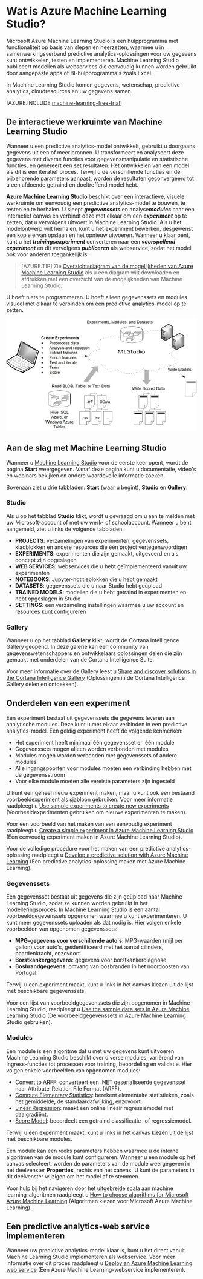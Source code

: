 <properties 
    pageTitle="Wat is Azure Machine Learning Studio? | Microsoft Azure"
    description="Overzicht van Azure ML Studio, een hulpprogramma waarmee u met slepen en neerzetten snel modellen kunt ontwikkelen met behulp van een kant-en-klare bibliotheek van algoritmen en modules."
    keywords="azure machine learning,azure ml, ml studio"
    services="machine-learning"
    documentationCenter=""
    authors="garyericson"
    manager="jhubbard"
    editor="cgronlun"/>

<tags
    ms.service="machine-learning"
    ms.workload="data-services"
    ms.tgt_pltfrm="na"
    ms.devlang="na"
    ms.topic="get-started-article"
    ms.date="09/09/2016"
    ms.author="garye"/>

# Wat is Azure Machine Learning Studio?

Microsoft Azure Machine Learning Studio is een hulpprogramma met functionaliteit op basis van slepen en neerzetten, waarmee u in samenwerkingsverband predictive analytics-oplossingen voor uw gegevens kunt ontwikkelen, testen en implementeren. Machine Learning Studio publiceert modellen als webservices die eenvoudig kunnen worden gebruikt door aangepaste apps of BI-hulpprogramma's zoals Excel.

In Machine Learning Studio komen gegevens, wetenschap, predictive analytics, cloudresources en uw gegevens samen.

[AZURE.INCLUDE [machine-learning-free-trial](../../includes/machine-learning-free-trial.md)]

## De interactieve werkruimte van Machine Learning Studio

Wanneer u een predictive analytics-model ontwikkelt, gebruikt u doorgaans gegevens uit een of meer bronnen. U transformeert en analyseert deze gegevens met diverse functies voor gegevensmanipulatie en statistische functies, en genereert een set resultaten. Het ontwikkelen van een model als dit is een iteratief proces. Terwijl u de verschillende functies en de bijbehorende parameters aanpast, worden de resultaten geconvergeerd tot u een afdoende getraind en doeltreffend model hebt.

**Azure Machine Learning Studio** beschikt over een interactieve, visuele werkruimte om eenvoudig een predictive analytics-model te bouwen, te testen en te herhalen. U sleept ***gegevenssets*** en analyse***modules*** naar een interactief canvas en verbindt deze met elkaar om een ***experiment*** op te zetten, dat u vervolgens uitvoert in Machine Learning Studio. Als u het modelontwerp wilt herhalen, kunt u het experiment bewerken, desgewenst een kopie ervan opslaan en het opnieuw uitvoeren. Wanneer u klaar bent, kunt u het ***trainingsexperiment*** converteren naar een ***voorspellend experiment*** en dit vervolgens ***publiceren*** als webservice, zodat het model ook voor anderen toegankelijk is.

>[AZURE.TIP] Zie [Overzichtsdiagram van de mogelijkheden van Azure Machine Learning Studio](machine-learning-studio-overview-diagram.md) als u een diagram wilt downloaden en afdrukken met een overzicht van de mogelijkheden van Machine Learning Studio.

U hoeft niets te programmeren. U hoeft alleen gegevenssets en modules visueel met elkaar te verbinden om een predictive analytics-model op te zetten.

![Azure ML Studio-diagram: experimenten opzetten, gegevens uit verschillende bronnen lezen, beoordeelde gegevens wegschrijven, modellen maken.][ml-studio-overview]

## Aan de slag met Machine Learning Studio

Wanneer u [Machine Learning Studio](https://studio.azureml.net) voor de eerste keer opent, wordt de pagina **Start** weergegeven. Vanaf deze pagina kunt u documentatie, video's en webinars bekijken en andere waardevolle informatie zoeken.

Bovenaan ziet u drie tabbladen: **Start** (waar u begint), **Studio** en **Gallery**.

### Studio

Als u op het tabblad **Studio** klikt, wordt u gevraagd om u aan te melden met uw Microsoft-account of met uw werk- of schoolaccount. Wanneer u bent aangemeld, ziet u links de volgende tabbladen:

- **PROJECTS**: verzamelingen van experimenten, gegevenssets, kladblokken en andere resources die één project vertegenwoordigen
- **EXPERIMENTS**: experimenten die zijn gemaakt, uitgevoerd en als concept zijn opgeslagen
- **WEB SERVICES**: webservices die u hebt geïmplementeerd vanuit uw experimenten
- **NOTEBOOKS**: Jupyter-notitieblokken die u hebt gemaakt
- **DATASETS**: gegevenssets die u naar Studio hebt geüpload
- **TRAINED MODELS**: modellen die u hebt getraind in experimenten en hebt opgeslagen in Studio
- **SETTINGS**: een verzameling instellingen waarmee u uw account en resources kunt configureren

### Gallery

Wanneer u op het tabblad **Gallery** klikt, wordt de Cortana Intelligence Gallery geopend. In deze galerie kan een community van gegevenswetenschappers en ontwikkelaars oplossingen delen die zijn gemaakt met onderdelen van de Cortana Intelligence Suite.

Voor meer informatie over de Gallery leest u [Share and discover solutions in the Cortana Intelligence Gallery](machine-learning-gallery-how-to-use-contribute-publish.md) (Oplossingen in de Cortana Intelligence Gallery delen en ontdekken).

## Onderdelen van een experiment

Een experiment bestaat uit gegevenssets die gegevens leveren aan analytische modules. Deze kunt u met elkaar verbinden in een predictive analytics-model. Een geldig experiment heeft de volgende kenmerken:

- Het experiment heeft minimaal één gegevensset en één module
- Gegevenssets mogen alleen worden verbonden met modules
- Modules mogen worden verbonden met gegevenssets of andere modules
- Alle ingangspoorten voor modules moeten een verbinding hebben met de gegevensstroom
- Voor elke module moeten alle vereiste parameters zijn ingesteld

U kunt een geheel nieuw experiment maken, maar u kunt ook een bestaand voorbeeldexperiment als sjabloon gebruiken. Voor meer informatie raadpleegt u [Use sample experiments to create new experiments](machine-learning-sample-experiments.md) (Voorbeeldexperimenten gebruiken om nieuwe experimenten te maken).

Voor een voorbeeld van het maken van een eenvoudig experiment raadpleegt u [Create a simple experiment in Azure Machine Learning Studio](machine-learning-create-experiment.md) (Een eenvoudig experiment maken in Azure Machine Learning Studio).

Voor de volledige procedure voor het maken van een predictive analytics-oplossing raadpleegt u [Develop a predictive solution with Azure Machine Learning](machine-learning-walkthrough-develop-predictive-solution.md) (Een predictive analytics-oplossing maken met Azure Machine Learning).

### Gegevenssets

Een gegevensset bestaat uit gegevens die zijn geüpload naar Machine Learning Studio, zodat ze kunnen worden gebruikt in het modelleringsproces. In Machine Learning Studio is een aantal voorbeeldgegevenssets opgenomen waarmee u kunt experimenteren. U kunt meer gegevenssets uploaden als dat nodig is. Hier volgen enkele voorbeelden van opgenomen gegevenssets:

- **MPG-gegevens voor verschillende auto's**: MPG-waarden (mijl per gallon) voor auto's, geïdentificeerd met het aantal cilinders, paardenkracht, enzovoort.
- **Borstkankergegevens**: gegevens voor borstkankerdiagnose.
- **Bosbrandgegevens**: omvang van bosbranden in het noordoosten van Portugal.

Terwijl u een experiment maakt, kunt u links in het canvas kiezen uit de lijst met beschikbare gegevenssets.

Voor een lijst van voorbeeldgegevenssets die zijn opgenomen in Machine Learning Studio, raadpleegt u [Use the sample data sets in Azure Machine Learning Studio](machine-learning-use-sample-datasets.md) (De voorbeeldgegevenssets in Azure Machine Learning Studio gebruiken).

### Modules

Een module is een algoritme dat u met uw gegevens kunt uitvoeren. Machine Learning Studio beschikt over diverse modules, variërend van Ingress-functies tot processen voor training, beoordeling en validatie. Hier volgen enkele voorbeelden van opgenomen modules:

- [Convert to ARFF][convert-to-arff]: converteert een .NET geserialiseerde gegevensset naar Attribute-Relation File Format (ARFF).
- [Compute Elementary Statistics][elementary-statistics]: berekent elementaire statistieken, zoals het gemiddelde, de standaardafwijking, enzovoort.
- [Linear Regression][linear-regression]: maakt een online lineair regressiemodel met daalgradiënt.
- [Score Model][score-model]: beoordeelt een getraind classificatie- of regressiemodel.

Terwijl u een experiment maakt, kunt u links in het canvas kiezen uit de lijst met beschikbare modules.  

Een module kan een reeks parameters hebben waarmee u de interne algoritmen van de module kunt configureren. Wanneer u een module op het canvas selecteert, worden de parameters van de module weergegeven in het deelvenster **Properties**, rechts van het canvas. U kunt de parameters in dit deelvenster wijzigen om het model af te stemmen.

Voor hulp bij het navigeren door het uitgebreide scala aan machine learning-algoritmen raadpleegt u [How to choose algorithms for Microsoft Azure Machine Learning](machine-learning-algorithm-choice.md) (Algoritmen kiezen voor Microsoft Azure Machine Learning).

## Een predictive analytics-web service implementeren

Wanneer uw predictive analytics-model klaar is, kunt u het direct vanuit Machine Learning Studio implementeren als webservice. Voor meer informatie over dit proces raadpleegt u [Deploy an Azure Machine Learning web service](machine-learning-publish-a-machine-learning-web-service.md) (Een Azure Machine Learning-webservice implementeren).

[ml-studio-overview]:./media/machine-learning-what-is-ml-studio/azure-ml-studio-diagram.jpg

<!-- Module References -->
[convert-to-arff]: https://msdn.microsoft.com/library/azure/62d2cece-d832-4a7a-a0bd-f01f03af0960/
[elementary-statistics]: https://msdn.microsoft.com/library/azure/3086b8d4-c895-45ba-8aa9-34f0c944d4d3/
[linear-regression]: https://msdn.microsoft.com/library/azure/31960a6f-789b-4cf7-88d6-2e1152c0bd1a/
[score-model]: https://msdn.microsoft.com/library/azure/401b4f92-e724-4d5a-be81-d5b0ff9bdb33/



<!--HONumber=sep16_HO2-->



